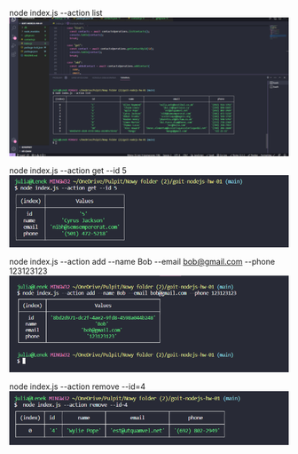 node index.js --action list
![Alt text](image1.png)

node index.js --action get --id 5
![Alt text](image.png)

node index.js --action add --name Bob --email bob@gmail.com --phone 123123123
![Alt text](image2.png)

node index.js --action remove --id=4
![Alt text](image3.png)

